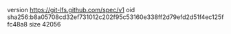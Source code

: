 version https://git-lfs.github.com/spec/v1
oid sha256:b8a05708cd32ef731012c202f95c53160e338ff2d79efd2d51f4ec125ffc48a8
size 42056
